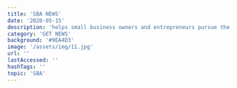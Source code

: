 ```yaml
---
title: 'SBA NEWS'
date: '2020-05-15'
description: 'helps small business owners and entrepreneurs pursue the American dream'
category: 'GET NEWS'
background: '#9EA4D3'
image: '/assets/img/11.jpg'
url: ''
lastAccessed: ''
hashTags: ''
topic: 'SBA'
---
```

